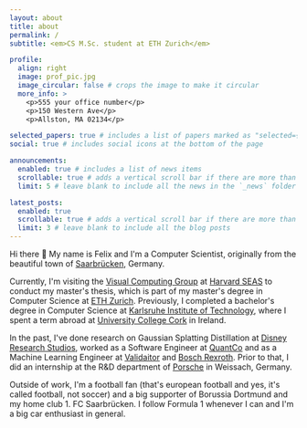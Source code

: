 ```yaml
---
layout: about
title: about
permalink: /
subtitle: <em>CS M.Sc. student at ETH Zurich</em>

profile:
  align: right
  image: prof_pic.jpg
  image_circular: false # crops the image to make it circular
  more_info: >
    <p>555 your office number</p>
    <p>150 Western Ave</p>
    <p>Allston, MA 02134</p>

selected_papers: true # includes a list of papers marked as "selected={true}"
social: true # includes social icons at the bottom of the page

announcements:
  enabled: true # includes a list of news items
  scrollable: true # adds a vertical scroll bar if there are more than 3 news items
  limit: 5 # leave blank to include all the news in the `_news` folder

latest_posts:
  enabled: true
  scrollable: true # adds a vertical scroll bar if there are more than 3 new posts items
  limit: 3 # leave blank to include all the blog posts
---
```


Hi there :wave: My name is Felix and I'm a Computer Scientist, originally from the beautiful town of [Saarbrücken](https://en.wikipedia.org/wiki/Saarbr%C3%BCcken), Germany.

Currently, I'm visiting the [Visual Computing Group](https://vcg.seas.harvard.edu/) at [Harvard SEAS](https://seas.harvard.edu/) to conduct my master's thesis, which is part
of my master's degree in Computer Science at [ETH Zurich](https://ethz.ch/en.html).
Previously, I completed a bachelor's degree in Computer Science at [Karlsruhe Institute of Technology](https://www.kit.edu/english/), where I spent a term abroad at [University College Cork](https://www.ucc.ie/en/) in Ireland.

In the past, I've done research on Gaussian Splatting Distillation at [Disney Research Studios](https://studios.disneyresearch.com/about-us/), worked as a Software Engineer at [QuantCo](https://www.quantco.com/) and as a
Machine Learning Engineer at [Validaitor](https://www.validaitor.com/) and [Bosch Rexroth](https://www.boschrexroth.com). Prior to that, I did an internship at the R&D department of [Porsche](https://www.porsche.com) in Weissach, Germany.

Outside of work, I'm a football fan (that's european football and yes, it's called football, not soccer) and a
big supporter of Borussia Dortmund and my home club 1. FC Saarbrücken. I follow Formula 1 whenever I can and I'm a big car enthusiast in general.
